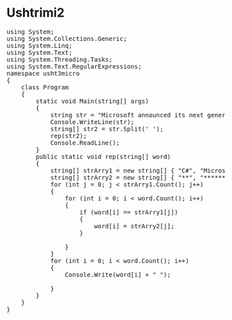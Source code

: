 # Ushtrimi2
<pre>
using System;
using System.Collections.Generic;
using System.Linq;
using System.Text;
using System.Threading.Tasks;
using System.Text.RegularExpressions;
namespace usht3micro
{
    class Program
    {
        static void Main(string[] args)
        {
            string str = "Microsoft announced its next generation C# compiler today. It uses advanced parser and special optimizer for Microsoft CLR";
            Console.WriteLine(str);
            string[] str2 = str.Split(' ');
            rep(str2);
            Console.ReadLine();
        }
        public static void rep(string[] word)
        {
            string[] strArry1 = new string[] { "C#", "Microsoft", "CLR" };
            string[] strArry2 = new string[] { "**", "*********", "***" };
            for (int j = 0; j < strArry1.Count(); j++)
            {
                for (int i = 0; i < word.Count(); i++)
                {
                    if (word[i] == strArry1[j])
                    {
                        word[i] = strArry2[j];
                    }
                    
                }
            }
            for (int i = 0; i < word.Count(); i++)
            {
                Console.Write(word[i] + " ");

            } 
        }
    }
}
</pre>
